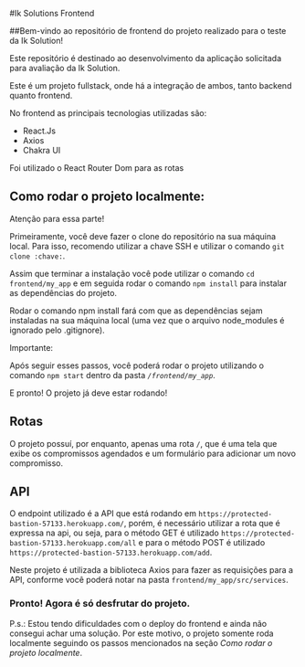 #Ik Solutions Frontend

##Bem-vindo ao repositório de frontend do projeto realizado para o teste da Ik Solution!

Este repositório é destinado ao desenvolvimento da aplicação solicitada para avaliação da Ik Solution.

Este é um projeto fullstack, onde há a integração de ambos, tanto backend quanto frontend.

No frontend as principais tecnologias utilizadas são:
 - React.Js
 - Axios
 - Chakra UI

Foi utilizado o React Router Dom para as rotas

## Como rodar o projeto localmente:

Atenção para essa parte!

Primeiramente, você deve fazer o clone do repositório na sua máquina local. Para isso, recomendo utilizar a chave SSH e utilizar o comando `git clone :chave:`.

Assim que terminar a instalação você pode utilizar o comando `cd frontend/my_app` e em seguida rodar o comando `npm install` para instalar as dependências do projeto.

Rodar o comando npm install fará com que as dependências sejam instaladas na sua máquina local (uma vez que o arquivo node_modules é ignorado pelo .gitignore).

Importante:

Após seguir esses passos, você poderá rodar o projeto utilizando o comando `npm start` dentro da pasta *`/frontend/my_app`*.

E pronto! O projeto já deve estar rodando!

## Rotas

O projeto possuí, por enquanto, apenas uma rota `/`, que é uma tela que exibe os compromissos agendados e um formulário para adicionar um novo compromisso.

## API

O endpoint utilizado é a API que está rodando em `https://protected-bastion-57133.herokuapp.com/`, porém, é necessário utilizar a rota que é expressa na api, ou seja, para o método GET é utilizado `https://protected-bastion-57133.herokuapp.com/all` e para o método POST é utilizado `https://protected-bastion-57133.herokuapp.com/add`.

Neste projeto é utilizada a biblioteca Axios para fazer as requisições para a API, conforme você poderá notar na pasta `frontend/my_app/src/services`.


### Pronto! Agora é só desfrutar do projeto.

P.s.: Estou tendo dificuldades com o deploy do frontend e ainda não consegui achar uma solução. Por este motivo, o projeto somente roda localmente seguindo os passos mencionados na seção *Como rodar o projeto localmente*.  
